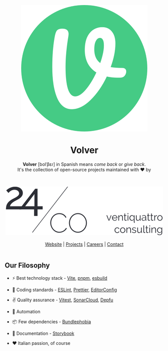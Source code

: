 <div align="center">

[![Volver](/volverjs.svg)](https://github.com/volverjs)

# Volver

**Volver** [bolˈβɛɾ] in Spanish means _come back_ or _give back_.<br>
It's the collection of open-source projects maintained with ♥️ by

<br>

[![24/Consulting](/24consulting.svg)](https://24consulting.it)
<br><br>
[Website](https://24consulting.it) | [Projects](https://www.24consulting.it/projects/) | [Careers](https://www.24consulting.it/careers/) | [Contact](https://www.24consulting.it/contact/)
<br><br>

</div>

## Our Filosophy

- ⚡️ Best technology stack - [Vite](https://github.com/vitejs/vite), [pnpm](https://pnpm.io/), [esbuild](https://github.com/evanw/esbuild)

- 🦾 Coding standards - [ESLint](https://eslint.org/), [Prettier](https://prettier.io/), [EditorConfig](https://editorconfig.org/)

- ✌️ Quality assurance - [Vitest](https://vitest.dev/), [SonarCloud](https://sonarcloud.io/), [Depfu](https://depfu.com/)

- 🤖 Automation

- 📦 Few dependencies - [Bundlephobia](https://bundlephobia.com/)

- 📖 Documentation - [Storybook](https://storybook.js.org/)

- ♥️ Italian passion, of course
